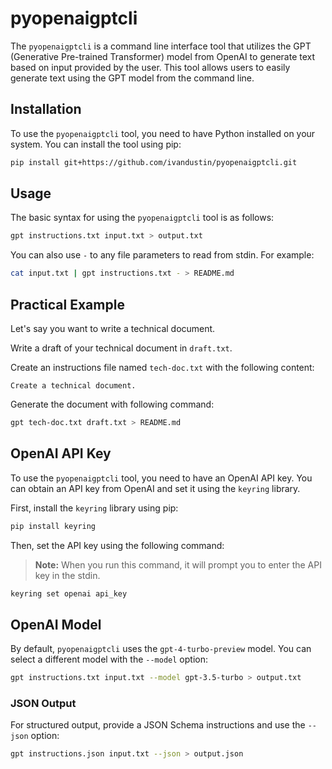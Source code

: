 # pyopenaigptcli

The `pyopenaigptcli` is a command line interface tool that utilizes the GPT (Generative Pre-trained Transformer) model from OpenAI to generate text based on input provided by the user. This tool allows users to easily generate text using the GPT model from the command line.

## Installation

To use the `pyopenaigptcli` tool, you need to have Python installed on your system. You can install the tool using pip:

```bash
pip install git+https://github.com/ivandustin/pyopenaigptcli.git
```

## Usage

The basic syntax for using the `pyopenaigptcli` tool is as follows:

```bash
gpt instructions.txt input.txt > output.txt
```

You can also use `-` to any file parameters to read from stdin. For example:

```bash
cat input.txt | gpt instructions.txt - > README.md
```

## Practical Example

Let's say you want to write a technical document.

Write a draft of your technical document in `draft.txt`.

Create an instructions file named `tech-doc.txt` with the following content:

```
Create a technical document.
```

Generate the document with following command:

```bash
gpt tech-doc.txt draft.txt > README.md
```

## OpenAI API Key

To use the `pyopenaigptcli` tool, you need to have an OpenAI API key. You can obtain an API key from OpenAI and set it using the `keyring` library. 

First, install the `keyring` library using pip:

```bash
pip install keyring
```

Then, set the API key using the following command:

> **Note:** When you run this command, it will prompt you to enter the API key in the stdin.

```bash
keyring set openai api_key
```

## OpenAI Model

By default, `pyopenaigptcli` uses the `gpt-4-turbo-preview` model. You can select a different model with the `--model` option:

```bash
gpt instructions.txt input.txt --model gpt-3.5-turbo > output.txt
```

### JSON Output

For structured output, provide a JSON Schema instructions and use the `--json` option:

```bash
gpt instructions.json input.txt --json > output.json
```
